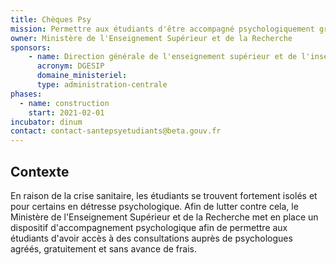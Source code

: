 ```yaml
---
title: Chèques Psy 
mission: Permettre aux étudiants d'être accompagné psychologiquement gratuitement et sans avance de frais
owner: Ministère de l'Enseignement Supérieur et de la Recherche 
sponsors: 
    - name: Direction générale de l'enseignement supérieur et de l'insertion professionnelle
      acronym: DGESIP
      domaine_ministeriel: 
      type: administration-centrale
phases:
  - name: construction
    start: 2021-02-01
incubator: dinum
contact: contact-santepsyetudiants@beta.gouv.fr 
---
```


## Contexte

En raison de la crise sanitaire, les étudiants se trouvent fortement isolés et pour certains en détresse psychologique. Afin de lutter contre cela, le Ministère de l'Enseignement Supérieur et de la Recherche met en place un dispositif d'accompagnement psychologique afin de permettre aux étudiants d'avoir accès à des consultations auprès de psychologues agréés, gratuitement et sans avance de frais.  
